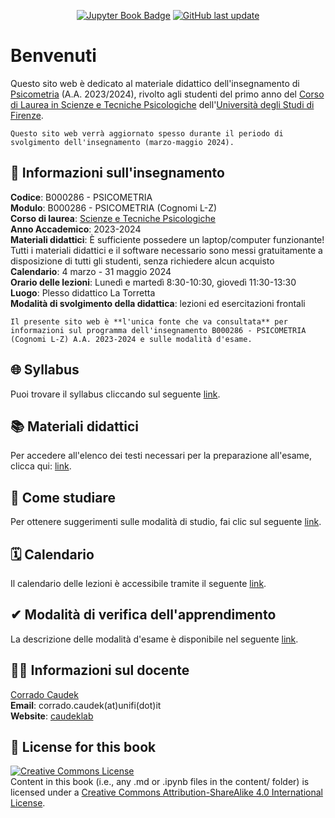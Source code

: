 <div align="center">

<a target="_blank" rel="noopener noreferrer" href="https://ccaudek.github.io/ds4psy">![Jupyter Book Badge](https://jupyterbook.org/badge.svg)</a> <a target="_blank" rel="noopener noreferrer" href="https://github.com/ccaudek/ds4psy">![GitHub last update](https://img.shields.io/github/last-commit/ccaudek/ds4psy?color=blue&label=last%20update)</a>

</div>

# Benvenuti

Questo sito web è dedicato al materiale didattico dell'insegnamento di [Psicometria](https://www.unifi.it/index.php?module=ofform2&mode=1&cmd=3&AA=2023&afId=689762) (A.A. 2023/2024), rivolto agli studenti del primo anno del [Corso di Laurea in Scienze e Tecniche Psicologiche](https://www.psicologia.unifi.it/vp-130-scienze-e-tecniche-psicologiche-l-24.html) dell'[Università degli Studi di Firenze](https://www.unifi.it/).

```{warning}
Questo sito web verrà aggiornato spesso durante il periodo di svolgimento dell'insegnamento (marzo-maggio 2024).
```

## 📝 Informazioni sull'insegnamento

**Codice**: B000286 - PSICOMETRIA </br>
**Modulo**: B000286 - PSICOMETRIA (Cognomi L-Z) </br>
**Corso di laurea**: [Scienze e Tecniche Psicologiche](https://www.scienzetecnichepsicologiche.unifi.it) </br>
**Anno Accademico**: 2023-2024 </br>
**Materiali didattici**: È sufficiente possedere un laptop/computer funzionante! Tutti i materiali didattici e il software necessario sono messi gratuitamente a disposizione di tutti gli studenti, senza richiedere alcun acquisto</br>
**Calendario**: 4 marzo - 31 maggio 2024</br>
**Orario delle lezioni**: Lunedì e martedì 8:30-10:30, giovedì 11:30-13:30</br>
**Luogo**: Plesso didattico La Torretta</br>
**Modalità di svolgimento della didattica**: lezioni ed esercitazioni frontali</br>

```{admonition} Importante
Il presente sito web è **l'unica fonte che va consultata** per informazioni sul programma dell'insegnamento B000286 - PSICOMETRIA (Cognomi L-Z) A.A. 2023-2024 e sulle modalità d'esame.
```

## 🌐 Syllabus

Puoi trovare il syllabus cliccando sul seguente [link](chapter_0/syllabus.ipynb).

## 📚 Materiali didattici

Per accedere all'elenco dei testi necessari per la preparazione all'esame, clicca qui: [link](chapter_0/materiali_didattici.ipynb).

## 💭 Come studiare

Per ottenere suggerimenti sulle modalità di studio, fai clic sul seguente [link](chapter_0/come_studiare.ipynb).

## 🗓️ Calendario

Il calendario delle lezioni è accessibile tramite il seguente [link](chapter_0/calendario.ipynb).

## ✔ Modalità di verifica dell'apprendimento

La descrizione delle modalità d'esame è disponibile nel seguente [link](chapter_0/esame.ipynb).

## 👨‍🏫 Informazioni sul docente

[Corrado Caudek](https://www.unifi.it/p-doc2-2008-0-A-2c2a342f3b29-1.html)<br>
**Email**: corrado.caudek(at)unifi(dot)it<br>
**Website**: [caudeklab](https://ccaudek.github.io/caudeklab)</br>

## 🎫 License for this book

<a rel="license" target="_blank" rel="noopener noreferrer" href="http://creativecommons.org/licenses/by-sa/4.0/"><img alt="Creative Commons License" style="border-width:0" src="https://i.creativecommons.org/l/by-sa/4.0/88x31.png" /></a><br />
Content in this book (i.e., any .md or .ipynb files in the content/ folder) is licensed under a <a rel="license" target="_blank" rel="noopener noreferrer" href="http://creativecommons.org/licenses/by-sa/4.0/">Creative Commons Attribution-ShareAlike 4.0 International License</a>.
